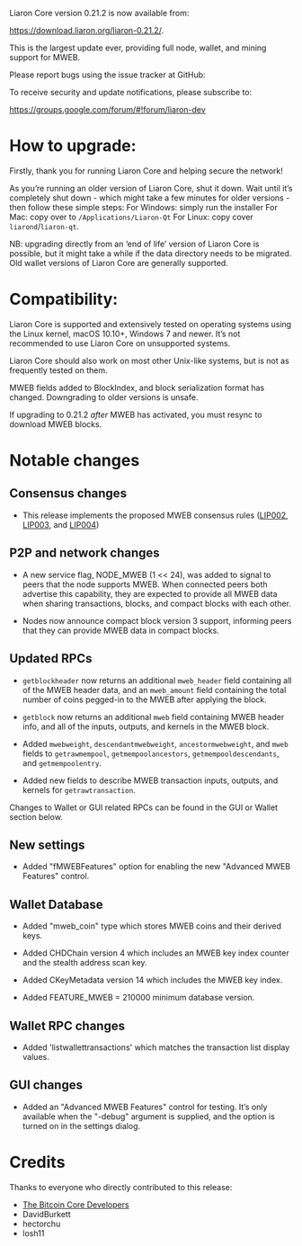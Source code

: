 Liaron Core version 0.21.2 is now available from:

 <https://download.liaron.org/liaron-0.21.2/>.

This is the largest update ever, providing full node, wallet, and mining support for MWEB.

Please report bugs using the issue tracker at GitHub:

  </issues>

To receive security and update notifications, please subscribe to:

  <https://groups.google.com/forum/#!forum/liaron-dev>


How to upgrade: 
==============

Firstly, thank you for running Liaron Core and helping secure the network!

As you’re running an older version of Liaron Core, shut it down. Wait until it’s completely shut down  - which might take a few minutes for older versions - then follow these simple steps:
For Windows: simply run the installer 
For Mac: copy over to `/Applications/Liaron-Qt` 
For Linux: copy cover `liarond`/`liaron-qt`.

NB: upgrading directly from an ‘end of life’ version of Liaron Core is possible, but it might take a while if the data directory needs to be migrated. Old wallet versions of Liaron Core are generally supported.
 

Compatibility:
==============

Liaron Core is supported and extensively tested on operating systems using the Linux kernel, macOS 10.10+,  Windows 7 and newer. It’s not recommended to use Liaron Core on unsupported systems.

Liaron Core should also work on most other Unix-like systems, but is not as frequently tested on them.

MWEB fields added to BlockIndex, and block serialization format has changed. Downgrading to older versions is unsafe.

If upgrading to 0.21.2 *after* MWEB has activated, you must resync to download MWEB blocks.

Notable changes
===============

Consensus changes
-----------------

- This release implements the proposed MWEB consensus rules
  ([LIP002](https://github.com/liaron-project/lips/blob/master/lip-0002.mediawiki),
  [LIP003](https://github.com/liaron-project/lips/blob/master/lip-0003.mediawiki), and
  [LIP004](https://github.com/liaron-project/lips/blob/master/lip-0004.mediawiki))

P2P and network changes
-----------------------

- A new service flag, NODE_MWEB (1 << 24), was added to signal to peers that the node supports MWEB.
  When connected peers both advertise this capability, they are expected to provide all MWEB data when
  sharing transactions, blocks, and compact blocks with each other.

- Nodes now announce compact block version 3 support, informing peers that they can provide MWEB data
  in compact blocks.


Updated RPCs
------------

- `getblockheader` now returns an additional `mweb_header` field containing
  all of the MWEB header data, and an `mweb_amount` field containing the total
  number of coins pegged-in to the MWEB after applying the block.

- `getblock` now returns an additional `mweb` field containing MWEB header info,
  and all of the inputs, outputs, and kernels in the MWEB block.

- Added `mwebweight`, `descendantmwebweight`, `ancestormwebweight`, and `mweb`
  fields to `getrawmempool`, `getmempoolancestors`, `getmempooldescendants`,
  and `getmempoolentry`.

- Added new fields to describe MWEB transaction inputs, outputs, and kernels
  for `getrawtransaction`.

Changes to Wallet or GUI related RPCs can be found in the GUI or Wallet section below.

New settings
------------

- Added "fMWEBFeatures" option for enabling the new "Advanced MWEB Features"
  control.

Wallet Database
---------------

- Added "mweb_coin" type which stores MWEB coins and their derived keys.

- Added CHDChain version 4 which includes an MWEB key index counter and
  the stealth address scan key.

- Added CKeyMetadata version 14 which includes the MWEB key index.

- Added FEATURE_MWEB = 210000 minimum database version.

Wallet RPC changes
------------------

- Added 'listwallettransactions' which matches the transaction list display values.

GUI changes
-----------

- Added an "Advanced MWEB Features" control for testing. It’s only available
  when the "-debug" argument is supplied, and the option is turned on in the
  settings dialog.


Credits
=======

Thanks to everyone who directly contributed to this release:

- [The Bitcoin Core Developers](https://github.com/bitcoin/bitcoin/tree/master/doc/release-notes)
- DavidBurkett
- hectorchu
- losh11